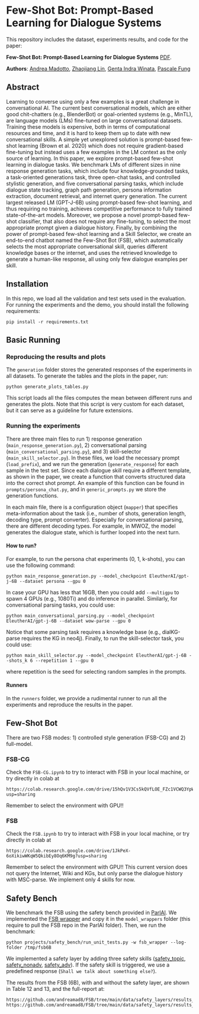 # Few-Shot Bot: Prompt-Based Learning for Dialogue Systems

This repository includes the dataset, experiments results, and code for the paper:

**Few-Shot Bot: Prompt-Based Learning for Dialogue Systems** [PDF](https://arxiv.org/pdf/2110.08118.pdf). 

**Authors**: [Andrea Madotto](https://andreamad8.github.io), [Zhaojiang Lin](https://zlinao.github.io), [Genta Indra Winata](https://gentawinata.com/), [Pascale Fung](https://pascale.home.ece.ust.hk/)


## Abstract
Learning to converse using only a few examples is a great challenge in conversational AI. The current best conversational models, which are either good chit-chatters (e.g., BlenderBot) or goal-oriented systems (e.g., MinTL), are language models (LMs) fine-tuned on large conversational datasets. Training these models is expensive, both in terms of computational resources and time, and it is hard to keep them up to date with new conversational skills. A simple yet unexplored solution is prompt-based few-shot learning (Brown et al. 2020) which does not require gradient-based fine-tuning but instead uses a few examples in the LM context as the only source of learning. In this paper, we explore prompt-based few-shot learning in dialogue tasks. We benchmark LMs of different sizes in nine response generation tasks, which include four knowledge-grounded tasks, a task-oriented generations task, three open-chat tasks, and controlled stylistic generation, and five conversational parsing tasks, which include dialogue state tracking, graph path generation, persona information extraction, document retrieval, and internet query generation. The current largest released LM (GPT-J-6B) using prompt-based few-shot learning, and thus requiring no training, achieves competitive performance to fully trained state-of-the-art models. Moreover, we propose a novel prompt-based few-shot classifier, that also does not require any fine-tuning, to select the most appropriate prompt given a dialogue history. Finally, by combining the power of prompt-based few-shot learning and a Skill Selector, we create an end-to-end chatbot named the Few-Shot Bot (FSB), which automatically selects the most appropriate conversational skill, queries different knowledge bases or the internet, and uses the retrieved knowledge to generate a human-like response, all using only few dialogue examples per skill.

## Installation
In this repo, we load all the validation and test sets used in the evaluation. For running the experiments and the demo, you should install the following requirements:
```
pip install -r requirements.txt
```

## Basic Running

### Reproducing the results and plots
The ```generation``` folder stores the generated responses of the experiments in all datasets. To generate the tables and the plots in the paper, run:
```
python generate_plots_tables.py
```
This script loads all the files computes the mean between different runs and generates the plots. Note that this script is very custom for each dataset, but it can serve as a guideline for future extensions. 


### Running the experiments
There are three main files to run 1) response generation (```main_response_generation.py```), 2) conversational parsing (```main_conversational_parsing.py```), and 3) skill-selector (```main_skill_selector.py```). In these files, we load the necessary prompt (```load_prefix```), and we run the generation (```generate_response```) for each sample in the test set. Since each dialogue skill require a different template, as shown in the paper, we create a function that converts structured data into the correct shot prompt. An example of this function can be found in ```prompts/persona_chat.py```, and in ```generic_prompts.py``` we store the generation functions. 

In each main file, there is a configuration object (```mapper```) that specifies meta-information about the task (i.e., number of shots, generation length, decoding type, prompt converter). Especially for conversational parsing, there are different decoding types. For example, in MWOZ, the model generates the dialogue state, which is further looped into the next turn. 


#### How to run?
For example, to run the persona chat experiments (0, 1, k-shots), you can use the following command:
```
python main_response_generation.py --model_checkpoint EleutherAI/gpt-j-6B --dataset persona --gpu 0
```
In case your GPU has less that 16GB, then you could add ```--multigpu``` to spawn 4 GPUs (e.g., 1080Ti) and do inference in parallel. Similarly, for conversational parsing tasks, you could use:
```
python main_conversational_parsing.py --model_checkpoint EleutherAI/gpt-j-6B --dataset wow-parse --gpu 0
```
Notice that some parsing task requires a knowledge base (e.g., dialKG-parse requires the KG in neo4j). 
Finally, to run the skill-selector task, you could use:
```
python main_skill_selector.py --model_checkpoint EleutherAI/gpt-j-6B --shots_k 6 --repetition 1 --gpu 0
```
where repetition is the seed for selecting random samples in the prompts. 

#### Runners
In the ```runners``` folder, we provide a rudimental runner to run all the experiments and reproduce the results in the paper. 

## Few-Shot Bot
There are two FSB modes: 1) controlled style generation (FSB-CG) and 2) full-model. 

### FSB-CG 
Check the ```FSB-CG.ipynb``` to try to interact with FSB in your local machine, or try directly in colab at 
```
https://colab.research.google.com/drive/15hQv1V3Cs5kQVfLOE_FZc1VCWQ3YpWVd?usp=sharing
```
Remember to select the environment with GPU!! 

### FSB 
Check the ```FSB.ipynb``` to try to interact with FSB in your local machine, or try directly in colab at 
```
https://colab.research.google.com/drive/1JkPeX-6oXikiwWKqW5QkibEy8Oq6KM9g?usp=sharing
```
Remember to select the environment with GPU!! This current version does not query the Internet, Wiki and KGs, but only parse the dialogue history with MSC-parse. We implement only 4 skills for now. 

## Safety Bench
We benchmark the FSB using the safety bench provided in [ParlAI](https://github.com/facebookresearch/ParlAI/tree/main/projects/safety_bench). We implemented the [FSB wrapper](https://github.com/andreamad8/FSB/blob/main/utils/fsb_wrapper.py) and copy it in the ```model_wrappers``` folder (this require to pull the FSB repo in the ParlAI folder). Then, we run the benchmark: 
```
python projects/safety_bench/run_unit_tests.py -w fsb_wrapper --log-folder /tmp/fsb6B
```
We implemented a safety layer by adding three safety skills ([safety_topic](https://github.com/andreamad8/FSB/tree/main/data/safety_layers/sensitive_topics), [safety_nonadv](https://github.com/andreamad8/FSB/tree/main/data/safety_layers/human_nonadv_safety_eval), [safety_adv](https://github.com/andreamad8/FSB/tree/main/data/safety_layers/bot_adversarial_dialogue_datasets_with_persona)). If the safety skill is triggered, we use a predefined response (```Shall we talk about something else?```).

The results from the FSB (6B), with and without the safety layer, are shown in Table 12 and 13, and the full-report at:
```
https://github.com/andreamad8/FSB/tree/main/data/safety_layers/results_FSB_6B_withsafetyskills
https://github.com/andreamad8/FSB/tree/main/data/safety_layers/results_FSB_6B_withoutsafetyskills
```
